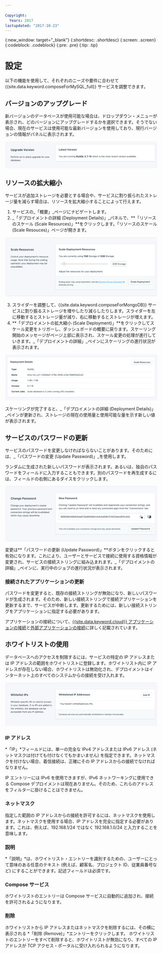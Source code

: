 ```yaml
---

Copyright:
  Years: 2017
lastupdated: "2017-10-23"
---
```


{:new_window: target="_blank"}
{:shortdesc: .shortdesc}
{:screen: .screen}
{:codeblock: .codeblock}
{:pre: .pre}
{:tip: .tip}

# 設定

以下の機能を使用して、それぞれのニーズや要件に合わせて {{site.data.keyword.composeForMySQL_full}} サービスを調整できます。


## バージョンのアップグレード

新バージョンのデータベースが使用可能な場合は、ドロップダウン・メニューが表示され、どのバージョンにアップグレードするかを選択できます。そうでない場合、現在のサービスは使用可能な最新バージョンを使用しており、現行バージョンの情報がパネルに表示されます。

![「バージョン」パネル](./images/mysql-version-show.png "「バージョン」パネル")


## リソースの拡大縮小

サービスが追加ストレージを必要とする場合や、サービスに割り振られたストレージ量を減らす場合は、リソースを拡大縮小することによって行えます。

1. サービスの_「概要」_ページにナビゲートします。
2. _「デプロイメントの詳細 (Deployment Details)」_パネルで、**「リソースのスケール (Scale Resources)」**をクリックします。「リソースのスケール (Scale Resouces)」ページが開きます。

  ![「リソースのスケーリング」ページ](./images/mysql-scale-show.png "「リソースのスケーリング」ページ")

3. スライダーを調整して、{{site.data.keyword.composeForMongoDB}} サービスに割り振るストレージを増やしたり減らしたりします。スライダーを左に移動するとストレージ量が減り、右に移動するとストレージが増えます。
4. **「デプロイメントの拡大縮小 (Scale Deployment)」**をクリックしてスケール変更をトリガーし、ダッシュボードの概要に戻ります。スケーリング開始のメッセージがページ上部に表示され、スケール変更の処理が進行していきます。_「デプロイメントの詳細」_ペインにスケーリングの進行状況が表示されます。

  ![スケーリングの進行状況](./images/scaling-in-progress.png "データベース・スケーリングの進行状況を示す「デプロイメントの詳細」ペイン")
  
  スケーリングが完了すると、_「デプロイメントの詳細 (Deployment Details)」_ペインが更新され、ストレージの現在の使用量と使用可能な量を示す新しい値が表示されます。


## サービスのパスワードの更新

サービスのパスワードを変更しなければならないことがあります。そのためには、_「パスワードの変更 (Update Password)」_を使用します。 

ランダムに生成された新しいパスワードが表示されます。あるいは、独自のパスワードをフィールドに入力することもできます。別のパスワードを再生成するには、フィールドの右側にあるダイスをクリックします。 
  
![etcd パスワードの更新](./images/mysql-update-password.png "パスワードの自動生成")

変更は**「パスワードの更新 (Update Password)」**ボタンをクリックすると有効になります。これにより、ユーザーとサービスで接続に使用する資格情報が変更され、サービスの接続ストリングに組み込まれます。_「デプロイメントの詳細」_ペインに、実行中のジョブの進行状況が表示されます。

### 接続されたアプリケーションの更新
パスワードを変更すると、既存の接続ストリングが無効になり、新しいパスワードが生成されます。そのため、新しい接続ストリングで接続アプリケーションを更新するまで、サービスが中断します。更新するためには、新しい接続ストリングをアプリケーションに指定する必要があります。

アプリケーションの接続について、[{{site.data.keyword.cloud}} アプリケーションの接続](./connecting-bluemix-app.html)と[外部アプリケーションの接続](./connecting-external.html)に詳しく記載されています。



## ホワイトリストの使用

データベースへのアクセスを制限するには、サービスの特定の IP アドレスまたは IP アドレスの範囲をホワイトリストに登録します。ホワイトリスト内に IP アドレスが存在しない場合、ホワイトリストは無効化され、デプロイメントはインターネット上のすべてのシステムからの接続を受け入れます。 

![IP のホワイトリスト](./images/mysql-whitelist-show.png "ホワイトリスト・フィールド")

### IP アドレス
*「IP」*フィールドには、単一の完全な IPv4 アドレスまたは IPv6 アドレス (ネットマスクは付けても付けなくてもかまいません) を指定できます。ネットマスクを付けない場合、着信接続は、正確にその IP アドレスからの接続でなければなりません。 

IP エントリーには IPv6 を使用できますが、IPv6 ネットワーキングに使用できる Compose デプロイメントは現在ありません。そのため、これらのアドレスをフィルターに掛けることはできません。


### ネットマスク
指定した範囲の IP アドレスからの接続を許可するには、ネットマスクを使用します。ネットマスクを使用する場合、IP アドレスを完全に指定する必要があります。これは、例えば、192.168.1/24 ではなく 192.168.1.0/24 と入力することを意味します。

### 説明

*「説明」*は、ホワイトリスト・エントリーを識別するための、ユーザーにとって意味のある任意のテキスト (例えば、顧客名、プロジェクト ID、従業員番号など) にすることができます。記述フィールドは必須です。


### Compose サービス
ホワイトリストのエントリーは Compose サービスに自動的に追加され、接続を許可されるようになります。

### 削除
ホワイトリストから IP アドレスまたはネットマスクを削除するには、その横に表示される *「削除 (Remove)」*エントリーをクリックします。
ホワイトリストのエントリーをすべて削除すると、ホワイトリストが無効になり、すべての IP アドレスが TCP アクセス・ポータルに受け入れられるようになります。

